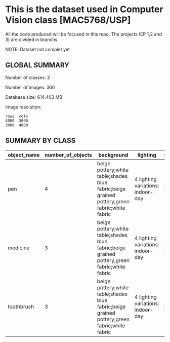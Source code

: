 # This is the dataset used in Computer Vision class [MAC5768/USP]

All the code produced will be focused in this repo. The projects (EP 1,2 and 3) are divided in branchs.

NOTE: Dataset not complet yet

## GLOBAL SUMMARY

Number of classes: 3

Number of images: 360

Database size: 614.403 MB

Image resolution:

    rows  cols
    4000  3000
    3000  4000

## SUMMARY BY CLASS

|object_name|number_of_objects|background|lighting|number_of_repetions|number_of_samples|
|-----------|-----------------|----------|--------|-------------------|-----------------|
|pen|4|beige pottery;white table;shades blue fabric;beige grained pottery;green fabric;white fabric|4 lighting variations: indoor-day| indoor-night| outdoor-day| outdoor-night|3|144|
|medicine|3|beige pottery;white table;shades blue fabric;beige grained pottery;green fabric;white fabric|4 lighting variations: indoor-day| indoor-night| outdoor-day| outdoor-night|3|108|
|toothbrush|3|beige pottery;white table;shades blue fabric;beige grained pottery;green fabric;white fabric|4 lighting variations: indoor-day| indoor-night| outdoor-day| outdoor-night|3|108|
